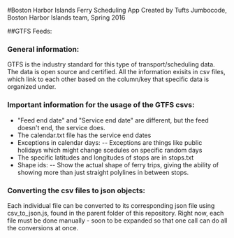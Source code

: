 #Boston Harbor Islands Ferry Scheduling App
Created by Tufts Jumbocode, Boston Harbor Islands team, Spring 2016

##GTFS Feeds:
### General information:
GTFS is the industry standard for this type of transport/scheduling data. The
data is open source and certified. All the information exisits in csv files, 
which link to each other based on the column/key that specific data is organized
under. 

### Important information for the usage of the GTFS csvs:
-   "Feed end date" and "Service end date" are different, but the feed doesn't
    end, the service does.
-   The calendar.txt file has the service end dates
-   Exceptions in calendar days:
--  Exceptions are things like public holidays which might change scedules 
    on specific random days
-   The specific latitudes and longitudes of stops are in stops.txt
-   Shape ids:
--  Show the actual shape of ferry trips, giving the ability of showing more than
    just straight polylines in between stops.

### Converting the csv files to json objects:
<p> Each individual file can be converted to its corresponding json file using
csv_to_json.js, found in the parent folder of this repository. Right now, each
file must be done manually - soon to be expanded so that one call can do all 
the conversions at once. </p>
